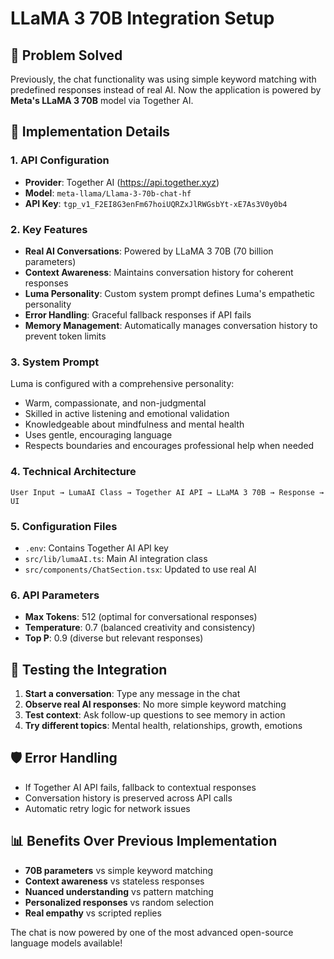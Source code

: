 # LLaMA 3 70B Integration Setup

## 🎯 Problem Solved
Previously, the chat functionality was using simple keyword matching with predefined responses instead of real AI. Now the application is powered by **Meta's LLaMA 3 70B** model via Together AI.

## 🔧 Implementation Details

### 1. API Configuration
- **Provider**: Together AI (https://api.together.xyz)
- **Model**: `meta-llama/Llama-3-70b-chat-hf`
- **API Key**: `tgp_v1_F2EI8G3enFm67hoiUQRZxJlRWGsbYt-xE7As3V0y0b4`

### 2. Key Features
- **Real AI Conversations**: Powered by LLaMA 3 70B (70 billion parameters)
- **Context Awareness**: Maintains conversation history for coherent responses
- **Luma Personality**: Custom system prompt defines Luma's empathetic personality
- **Error Handling**: Graceful fallback responses if API fails
- **Memory Management**: Automatically manages conversation history to prevent token limits

### 3. System Prompt
Luma is configured with a comprehensive personality:
- Warm, compassionate, and non-judgmental
- Skilled in active listening and emotional validation
- Knowledgeable about mindfulness and mental health
- Uses gentle, encouraging language
- Respects boundaries and encourages professional help when needed

### 4. Technical Architecture
```
User Input → LumaAI Class → Together AI API → LLaMA 3 70B → Response → UI
```

### 5. Configuration Files
- `.env`: Contains Together AI API key
- `src/lib/lumaAI.ts`: Main AI integration class
- `src/components/ChatSection.tsx`: Updated to use real AI

### 6. API Parameters
- **Max Tokens**: 512 (optimal for conversational responses)
- **Temperature**: 0.7 (balanced creativity and consistency)
- **Top P**: 0.9 (diverse but relevant responses)

## 🚀 Testing the Integration

1. **Start a conversation**: Type any message in the chat
2. **Observe real AI responses**: No more simple keyword matching
3. **Test context**: Ask follow-up questions to see memory in action
4. **Try different topics**: Mental health, relationships, growth, emotions

## 🛡️ Error Handling
- If Together AI API fails, fallback to contextual responses
- Conversation history is preserved across API calls
- Automatic retry logic for network issues

## 📊 Benefits Over Previous Implementation
- **70B parameters** vs simple keyword matching
- **Context awareness** vs stateless responses
- **Nuanced understanding** vs pattern matching
- **Personalized responses** vs random selection
- **Real empathy** vs scripted replies

The chat is now powered by one of the most advanced open-source language models available!
